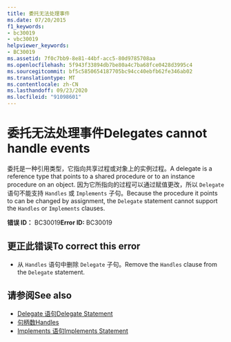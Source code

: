 ```yaml
---
title: 委托无法处理事件
ms.date: 07/20/2015
f1_keywords:
- bc30019
- vbc30019
helpviewer_keywords:
- BC30019
ms.assetid: 7f0c7bb9-8e81-44bf-acc5-80d9785708aa
ms.openlocfilehash: 5f943f33894db7be80a4c7ba68fce0428d3995c4
ms.sourcegitcommit: bf5c5850654187705bc94cc40ebfb62fe346ab02
ms.translationtype: MT
ms.contentlocale: zh-CN
ms.lasthandoff: 09/23/2020
ms.locfileid: "91098601"
---
```

# <a name="delegates-cannot-handle-events"></a><span data-ttu-id="faa32-102">委托无法处理事件</span><span class="sxs-lookup"><span data-stu-id="faa32-102">Delegates cannot handle events</span></span>

<span data-ttu-id="faa32-103">委托是一种引用类型，它指向共享过程或对象上的实例过程。</span><span class="sxs-lookup"><span data-stu-id="faa32-103">A delegate is a reference type that points to a shared procedure or to an instance procedure on an object.</span></span> <span data-ttu-id="faa32-104">因为它所指向的过程可以通过赋值更改，所以 `Delegate` 语句不能支持 `Handles` 或 `Implements` 子句。</span><span class="sxs-lookup"><span data-stu-id="faa32-104">Because the procedure it points to can be changed by assignment, the `Delegate` statement cannot support the `Handles` or `Implements` clauses.</span></span>  
  
 <span data-ttu-id="faa32-105">**错误 ID：** BC30019</span><span class="sxs-lookup"><span data-stu-id="faa32-105">**Error ID:** BC30019</span></span>  
  
## <a name="to-correct-this-error"></a><span data-ttu-id="faa32-106">更正此错误</span><span class="sxs-lookup"><span data-stu-id="faa32-106">To correct this error</span></span>  
  
- <span data-ttu-id="faa32-107">从 `Handles` 语句中删除 `Delegate` 子句。</span><span class="sxs-lookup"><span data-stu-id="faa32-107">Remove the `Handles` clause from the `Delegate` statement.</span></span>  
  
## <a name="see-also"></a><span data-ttu-id="faa32-108">请参阅</span><span class="sxs-lookup"><span data-stu-id="faa32-108">See also</span></span>

- [<span data-ttu-id="faa32-109">Delegate 语句</span><span class="sxs-lookup"><span data-stu-id="faa32-109">Delegate Statement</span></span>](../language-reference/statements/delegate-statement.md)
- [<span data-ttu-id="faa32-110">句柄数</span><span class="sxs-lookup"><span data-stu-id="faa32-110">Handles</span></span>](../language-reference/statements/handles-clause.md)
- [<span data-ttu-id="faa32-111">Implements 语句</span><span class="sxs-lookup"><span data-stu-id="faa32-111">Implements Statement</span></span>](../language-reference/statements/implements-statement.md)

